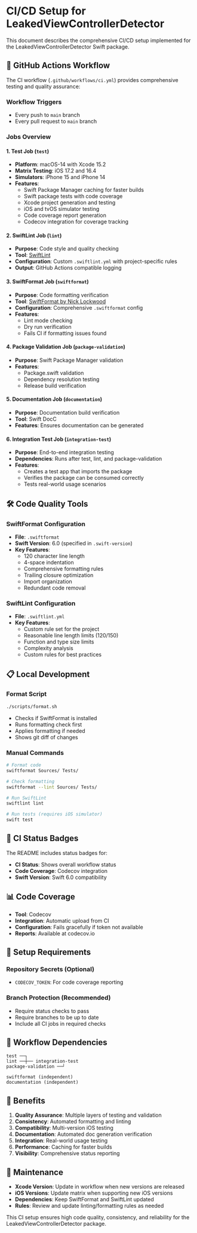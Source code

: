 # CI/CD Setup for LeakedViewControllerDetector

This document describes the comprehensive CI/CD setup implemented for the LeakedViewControllerDetector Swift package.

## 🚀 GitHub Actions Workflow

The CI workflow (`.github/workflows/ci.yml`) provides comprehensive testing and quality assurance:

### **Workflow Triggers**
- Every push to `main` branch
- Every pull request to `main` branch

### **Jobs Overview**

#### 1. **Test Job** (`test`)
- **Platform**: macOS-14 with Xcode 15.2
- **Matrix Testing**: iOS 17.2 and 16.4
- **Simulators**: iPhone 15 and iPhone 14
- **Features**:
  - Swift Package Manager caching for faster builds
  - Swift package tests with code coverage
  - Xcode project generation and testing
  - iOS and tvOS simulator testing
  - Code coverage report generation
  - Codecov integration for coverage tracking

#### 2. **SwiftLint Job** (`lint`)
- **Purpose**: Code style and quality checking
- **Tool**: [SwiftLint](https://github.com/realm/SwiftLint)
- **Configuration**: Custom `.swiftlint.yml` with project-specific rules
- **Output**: GitHub Actions compatible logging

#### 3. **SwiftFormat Job** (`swiftformat`)
- **Purpose**: Code formatting verification
- **Tool**: [SwiftFormat by Nick Lockwood](https://github.com/nicklockwood/SwiftFormat)
- **Configuration**: Comprehensive `.swiftformat` config
- **Features**:
  - Lint mode checking
  - Dry run verification
  - Fails CI if formatting issues found

#### 4. **Package Validation Job** (`package-validation`)
- **Purpose**: Swift Package Manager validation
- **Features**:
  - Package.swift validation
  - Dependency resolution testing
  - Release build verification

#### 5. **Documentation Job** (`documentation`)
- **Purpose**: Documentation build verification
- **Tool**: Swift DocC
- **Features**: Ensures documentation can be generated

#### 6. **Integration Test Job** (`integration-test`)
- **Purpose**: End-to-end integration testing
- **Dependencies**: Runs after test, lint, and package-validation
- **Features**:
  - Creates a test app that imports the package
  - Verifies the package can be consumed correctly
  - Tests real-world usage scenarios

## 🛠 Code Quality Tools

### **SwiftFormat Configuration**
- **File**: `.swiftformat`
- **Swift Version**: 6.0 (specified in `.swift-version`)
- **Key Features**:
  - 120 character line length
  - 4-space indentation
  - Comprehensive formatting rules
  - Trailing closure optimization
  - Import organization
  - Redundant code removal

### **SwiftLint Configuration**
- **File**: `.swiftlint.yml`
- **Key Features**:
  - Custom rule set for the project
  - Reasonable line length limits (120/150)
  - Function and type size limits
  - Complexity analysis
  - Custom rules for best practices

## 📋 Local Development

### **Format Script**
```bash
./scripts/format.sh
```
- Checks if SwiftFormat is installed
- Runs formatting check first
- Applies formatting if needed
- Shows git diff of changes

### **Manual Commands**
```bash
# Format code
swiftformat Sources/ Tests/

# Check formatting
swiftformat --lint Sources/ Tests/

# Run SwiftLint
swiftlint lint

# Run tests (requires iOS simulator)
swift test
```

## 🎯 CI Status Badges

The README includes status badges for:
- **CI Status**: Shows overall workflow status
- **Code Coverage**: Codecov integration
- **Swift Version**: Swift 6.0 compatibility

## 📊 Code Coverage

- **Tool**: Codecov
- **Integration**: Automatic upload from CI
- **Configuration**: Fails gracefully if token not available
- **Reports**: Available at codecov.io

## 🔧 Setup Requirements

### **Repository Secrets** (Optional)
- `CODECOV_TOKEN`: For code coverage reporting

### **Branch Protection** (Recommended)
- Require status checks to pass
- Require branches to be up to date
- Include all CI jobs in required checks

## 🚦 Workflow Dependencies

```
test ──┐
lint ──┼── integration-test
package-validation ──┘

swiftformat (independent)
documentation (independent)
```

## 📝 Benefits

1. **Quality Assurance**: Multiple layers of testing and validation
2. **Consistency**: Automated formatting and linting
3. **Compatibility**: Multi-version iOS testing
4. **Documentation**: Automated doc generation verification
5. **Integration**: Real-world usage testing
6. **Performance**: Caching for faster builds
7. **Visibility**: Comprehensive status reporting

## 🔄 Maintenance

- **Xcode Version**: Update in workflow when new versions are released
- **iOS Versions**: Update matrix when supporting new iOS versions
- **Dependencies**: Keep SwiftFormat and SwiftLint updated
- **Rules**: Review and update linting/formatting rules as needed

This CI setup ensures high code quality, consistency, and reliability for the LeakedViewControllerDetector package. 